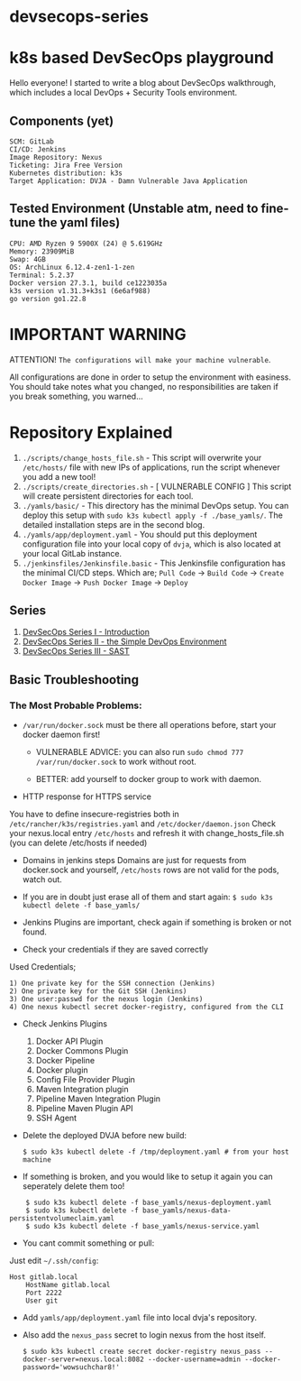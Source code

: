 # devsecops-series

# k8s based DevSecOps playground

Hello everyone! I started to write a blog about DevSecOps walkthrough, which includes a local DevOps + Security Tools environment.

## Components (yet)
```
SCM: GitLab
CI/CD: Jenkins
Image Repository: Nexus 
Ticketing: Jira Free Version
Kubernetes distribution: k3s 
Target Application: DVJA - Damn Vulnerable Java Application 
```

## Tested Environment (Unstable atm, need to fine-tune the yaml files) 
```
CPU: AMD Ryzen 9 5900X (24) @ 5.619GHz 
Memory: 23909MiB 
Swap: 4GB 
OS: ArchLinux 6.12.4-zen1-1-zen
Terminal: 5.2.37 
Docker version 27.3.1, build ce1223035a 
k3s version v1.31.3+k3s1 (6e6af988)
go version go1.22.8
```

# IMPORTANT WARNING

ATTENTION! `The configurations will make your machine vulnerable`.

All configurations are done in order to setup the environment with easiness. You should take notes what you changed, no responsibilities are
taken if you break something, you warned...

# Repository Explained

1) `./scripts/change_hosts_file.sh` - This script will overwrite your `/etc/hosts/` file with new IPs of applications, run the script whenever you add a new tool!
2) `./scripts/create_directories.sh` - [ VULNERABLE CONFIG ] This script will create persistent directories for each tool.
3) `./yamls/basic/` - This directory has the minimal DevOps setup. You can deploy this setup with `sudo k3s kubectl apply -f ./base_yamls/`. The detailed installation steps are in the second blog.
4) `./yamls/app/deployment.yaml` - You should put this deployment configuration file into your local copy of `dvja`, which is also located at your local GitLab instance.
5) `./jenkinsfiles/Jenkinsfile.basic` - This Jenkinsfile configuration has the minimal CI/CD steps. Which are; `Pull Code` -> `Build Code` -> `Create Docker Image` -> `Push Docker Image` -> `Deploy` 

## Series 

1) [DevSecOps Series I  - Introduction](https://devilinside.me/blogs/devsecops-series-introduction)
2) [DevSecOps Series II - the Simple DevOps Environment](https://devilinside.me/blogs/devsecops-series-simple-pipeline)
3) [DevSecOps Series III - SAST](https://devilinside.me/blogs/devsecops-series-simple-pipeline)

## Basic Troubleshooting

### The Most Probable Problems:

* `/var/run/docker.sock` must be there all operations before, start your docker daemon first!

    * VULNERABLE ADVICE: you can also run `sudo chmod 777 /var/run/docker.sock` to work without root.

    * BETTER: add yourself to docker group to work with daemon. 

* HTTP response for HTTPS service 

You have to define insecure-registries both in `/etc/rancher/k3s/registries.yaml` and `/etc/docker/daemon.json` 
Check your nexus.local entry `/etc/hosts` and refresh it with change_hosts_file.sh (you can delete /etc/hosts if needed) 

* Domains in jenkins steps 
Domains are just for requests from docker.sock and yourself, `/etc/hosts` rows are not valid for the pods, watch out. 

* If you are in doubt just erase all of them and start again:
	`$ sudo k3s kubectl delete -f base_yamls/` 

* Jenkins Plugins are important, check again if something is broken or not found.

*  Check your credentials if they are saved correctly

Used Credentials;

	1) One private key for the SSH connection (Jenkins)
	2) One private key for the Git SSH (Jenkins)
	3) One user:passwd for the nexus login (Jenkins)
	4) One nexus kubectl secret docker-registry, configured from the CLI 

* Check Jenkins Plugins

    1) Docker API Plugin 
    2) Docker Commons Plugin 
    3) Docker Pipeline 
    4) Docker plugin 
    5) Config File Provider Plugin 
    6) Maven Integration plugin 
    7) Pipeline Maven Integration Plugin
    8) Pipeline Maven Plugin API 
    10) SSH Agent 

* Delete the deployed DVJA before new build: 

	`$ sudo k3s kubectl delete -f /tmp/deployment.yaml # from your host machine` 

* If something is broken, and you would like to setup it again you can seperately delete them too!

```
	$ sudo k3s kubectl delete -f base_yamls/nexus-deployment.yaml  
	$ sudo k3s kubectl delete -f base_yamls/nexus-data-persistentvolumeclaim.yaml  
	$ sudo k3s kubectl delete -f base_yamls/nexus-service.yaml  
```

* You cant commit something or pull:

Just edit `~/.ssh/config`:

```
Host gitlab.local 
	HostName gitlab.local 
	Port 2222
	User git
```
* Add `yamls/app/deployment.yaml` file into local dvja's repository.
* Also add the `nexus_pass` secret to login nexus from the host itself.

    `$ sudo k3s kubectl create secret docker-registry nexus_pass --docker-server=nexus.local:8082 --docker-username=admin --docker-password='wowsuchchar8!'`


